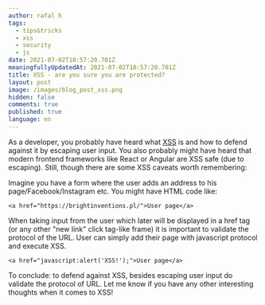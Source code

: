 ```yaml
---
author: rafal h
tags:
  - tips&tricks
  - xss
  - security
  - js
date: 2021-07-02T10:57:20.701Z
meaningfullyUpdatedAt: 2021-07-02T10:57:20.701Z
title: XSS - are you sure you are protected?
layout: post
image: /images/blog_post_xss.png
hidden: false
comments: true
published: true
language: en
---
```

As a developer, you probably have heard what [XSS](https://owasp.org/www-community/attacks/xss/) is and how to defend against it by escaping user input. You also probably might have heard that modern frontend frameworks like React or Angular are XSS safe (due to escaping). Still, though there are some XSS caveats worth remembering: 

Imagine you have a form where the user adds an address to his page/Facebook/Instagram etc. You might have HTML code like:


`<a href="https://brightinventions.pl/">User page</a>
`

When taking input from the user which later will be displayed in a href tag (or any other "new link" click tag-like frame) it is important to validate the protocol of the URL. User can simply add their page with javascript protocol and execute XSS.


`<a href="javascript:alert('XSS!');">User page</a>`


To conclude: to defend against XSS, besides escaping user input do validate the protocol of URL. Let me know if you have any other interesting thoughts when it comes to XSS!
